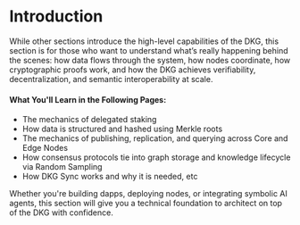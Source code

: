 # Introduction

While other sections introduce the high-level capabilities of the DKG, this section is for those who want to understand what’s really happening behind the scenes: how data flows through the system, how nodes coordinate, how cryptographic proofs work, and how the DKG achieves verifiability, decentralization, and semantic interoperability at scale.

#### What You'll Learn in the Following Pages:

* The mechanics of delegated staking
* How data is structured and hashed using Merkle roots
* The mechanics of publishing, replication, and querying across Core and Edge Nodes
* How consensus protocols tie into graph storage and knowledge lifecycle via Random Sampling
* How DKG Sync works and why it is needed, etc

Whether you're building dapps, deploying nodes, or integrating symbolic AI agents, this section will give you a technical foundation to architect on top of the DKG with confidence.
